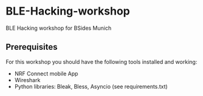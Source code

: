 # BLE-Hacking-workshop
BLE Hacking workshop for BSides Munich

## Prerequisites

For this workshop you should have the following tools installed and working:
- NRF Connect mobile App
- Wireshark
- Python libraries: Bleak, Bless, Asyncio (see requirements.txt)
